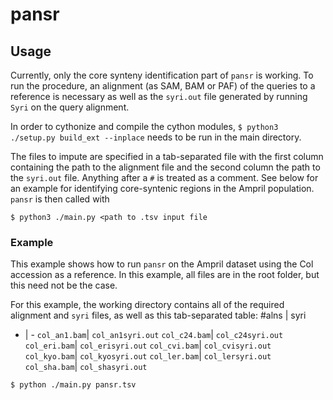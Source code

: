 # pansr

## Usage

Currently, only the core synteny identification part of `pansr` is working.
To run the procedure, an alignment (as SAM, BAM or PAF) of the queries to a reference is necessary as well as the `syri.out` file generated by running `Syri` on the query alignment.

In order to cythonize and compile the cython modules, 
```$ python3 ./setup.py build_ext --inplace```
needs to be run in the main directory.

The files to impute are specified in a tab-separated file with the first column containing the path to the alignment file and the second column the path to the `syri.out` file.
Anything after a `#` is treated as a comment.
See below for an example for identifying core-syntenic regions in the Ampril population.
`pansr` is then called with

```$ python3 ./main.py <path to .tsv input file```

### Example

This example shows how to run `pansr` on the Ampril dataset using the Col accession as a reference.
In this example, all files are in the root folder, but this need not be the case.

For this example, the working directory contains all of the required alignment and `syri` files, as well as this tab-separated table:
\#alns	| syri
- | -
`col_an1.bam`|	`col_an1syri.out`
`col_c24.bam`|	`col_c24syri.out`
`col_eri.bam`|	`col_erisyri.out`
`col_cvi.bam`|	`col_cvisyri.out`
`col_kyo.bam`|	`col_kyosyri.out`
`col_ler.bam`|	`col_lersyri.out`
`col_sha.bam`| 	`col_shasyri.out`

```$ python ./main.py pansr.tsv```
